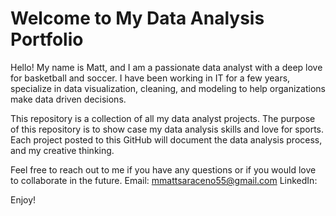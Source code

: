 # Welcome to My Data Analysis Portfolio
Hello! My name is Matt, and I am a passionate data analyst with a deep love for basketball and soccer.  I have been working in IT for a few years, specialize in data visualization, cleaning, and modeling to help organizations make data driven decisions.

This repository is a collection of all my data analyst projects.  The purpose of this repository is to show case my data analysis skills and love for sports.  Each project posted to this GitHub will document the data analysis process, and my creative thinking.

Feel free to reach out to me if you have any questions or if you would love to collaborate in the future.
Email: mmattsaraceno55@gmail.com
LinkedIn: 

Enjoy!
